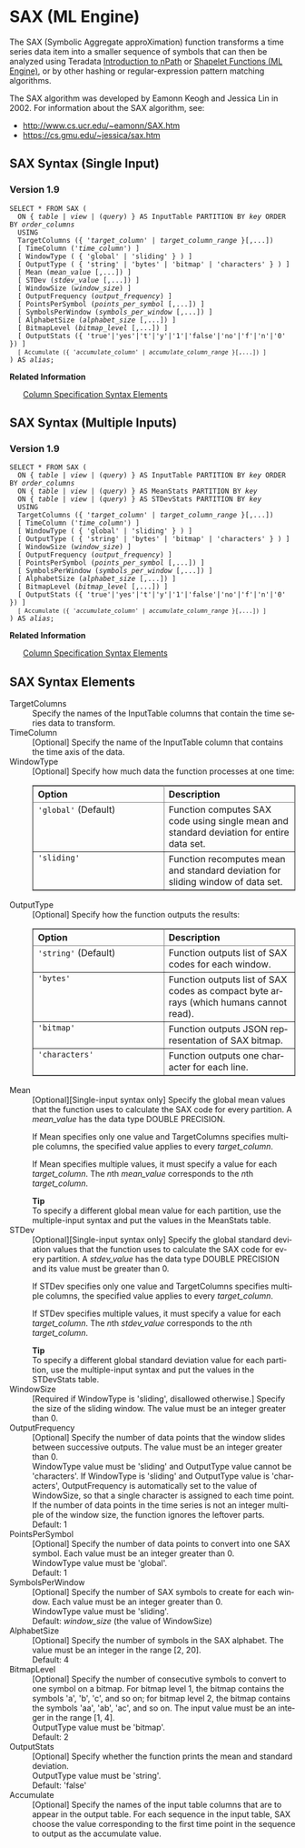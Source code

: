 <html><head></head><body><div class="nested0" aria-labelledby="ariaid-title1" topicindex="1" topicid="lxc1506547203185" id="lxc1506547203185"><h1 class="title topictitle1" id="ariaid-title1">SAX (ML Engine)</h1><div class="body conbody">
<p class="p">The SAX (Symbolic Aggregate approXimation) function transforms a time series data item into a smaller sequence of symbols that can then be analyzed using Teradata <a href="ols1558127523436.md">Introduction to nPath</a> or <a href="sxd1561579959553.md">Shapelet Functions (ML Engine)</a>, or by other hashing or regular-expression pattern matching algorithms.</p><div class="p">The SAX algorithm was developed by Eamonn Keogh and Jessica Lin in 2002. For information about the SAX algorithm, see:
<ul class="ul" id="lxc1506547203185__ul_s1m_y2j_mbb">
<li class="li"><a class="xref" href="http://www.cs.ucr.edu/~eamonn/SAX.htm" target="_blank" title="" shape="rect">http://www.cs.ucr.edu/~eamonn/SAX.htm</a></li>
<li class="li"><a class="xref" href="https://cs.gmu.edu/~jessica/sax.htm" target="_blank" title="" shape="rect">https://cs.gmu.edu/~jessica/sax.htm</a></li></ul></div></div><div class="topic reference nested1" aria-labelledby="ariaid-title2" topicindex="2" topicid="qda1506547569526" xml:lang="en-us" lang="en-us" id="qda1506547569526">
<h2 class="title topictitle2" id="ariaid-title2">SAX Syntax (Single Input)</h2><div class="body refbody"><div class="section" id="qda1506547569526__section_N1000E_N1000C_N10001">
<h3 class="title sectiontitle">Version <span>1.9</span></h3><pre class="pre codeblock" xml:space="preserve"><code>SELECT * FROM SAX (
  <span>ON { <var class="keyword varname">table</var> | <var class="keyword varname">view</var> | (<var class="keyword varname">query</var>) }</span> AS InputTable PARTITION BY <var class="keyword varname">key</var> ORDER BY <var class="keyword varname">order_columns</var>
  USING
  TargetColumns ({ '<var class="keyword varname">target_column</var>' | <var class="keyword varname">target_column_range</var> }[,...])
  [ TimeColumn ('<var class="keyword varname">time_column</var>') ]
  [ WindowType ( { 'global' | 'sliding' } ) ]
  [ OutputType ( { 'string' | 'bytes' | 'bitmap' | 'characters' } ) ]
  [ Mean (<var class="keyword varname">mean_value</var> [,...]) ]
  [ STDev (<var class="keyword varname">stdev_value</var> [,...]) ]
  [ WindowSize (<var class="keyword varname">window_size</var>) ]
  [ OutputFrequency (<var class="keyword varname">output_frequency</var>) ]
  [ PointsPerSymbol (<var class="keyword varname">points_per_symbol</var> [,...]) ]
  [ SymbolsPerWindow (<var class="keyword varname">symbols_per_window</var> [,...]) ]
  [ AlphabetSize (<var class="keyword varname">alphabet_size</var> [,...]) ]
  [ BitmapLevel (<var class="keyword varname">bitmap_level</var> [,...]) ]
  [ OutputStats ({ 'true'|'yes'|'t'|'y'|'1'|'false'|'no'|'f'|'n'|'0' }) ]
  <code class="ph codeph">[ Accumulate ({ '<var class="keyword varname">accumulate_column</var>' | <var class="keyword varname">accumulate_column_range</var> }[,...]) ]</code>
) AS <var class="keyword varname">alias</var>;</code></pre></div></div><div class="related-links"><div class="linklistheader"><p></p><b>Related Information</b></div>
<ul class="linklist linklist relinfo"><div class="linklistmember"><a href="ndv1557782188375.md">Column Specification Syntax Elements</a></div></ul></div></div><div class="topic reference nested1" aria-labelledby="ariaid-title3" topicindex="3" topicid="osc1506547644081" xml:lang="en-us" lang="en-us" id="osc1506547644081">
<h2 class="title topictitle2" id="ariaid-title3">SAX Syntax (Multiple Inputs)</h2><div class="body refbody"><div class="section" id="osc1506547644081__section_N1000E_N1000C_N10001">
<h3 class="title sectiontitle">Version <span>1.9</span></h3><pre class="pre codeblock" xml:space="preserve"><code>SELECT * FROM SAX (
  <span>ON { <var class="keyword varname">table</var> | <var class="keyword varname">view</var> | (<var class="keyword varname">query</var>) }</span> AS InputTable PARTITION BY <var class="keyword varname">key</var> ORDER BY <var class="keyword varname">order_columns</var> 
  <span>ON { <var class="keyword varname">table</var> | <var class="keyword varname">view</var> | (<var class="keyword varname">query</var>) }</span> AS MeanStats PARTITION BY <var class="keyword varname">key</var> 
  <span>ON { <var class="keyword varname">table</var> | <var class="keyword varname">view</var> | (<var class="keyword varname">query</var>) }</span> AS STDevStats PARTITION BY <var class="keyword varname">key</var>
  USING
  TargetColumns ({ '<var class="keyword varname">target_column</var>' | <var class="keyword varname">target_column_range</var> }[,...])
  [ TimeColumn ('<var class="keyword varname">time_column</var>') ]
  [ WindowType ( { 'global' | 'sliding' } ) ]
  [ OutputType ( { 'string' | 'bytes' | 'bitmap' | 'characters' } ) ]
  [ WindowSize (<var class="keyword varname">window_size</var>) ]
  [ OutputFrequency (<var class="keyword varname">output_frequency</var>) ]
  [ PointsPerSymbol (<var class="keyword varname">points_per_symbol</var> [,...]) ]
  [ SymbolsPerWindow (<var class="keyword varname">symbols_per_window</var> [,...]) ]
  [ AlphabetSize (<var class="keyword varname">alphabet_size</var> [,...]) ]
  [ BitmapLevel (<var class="keyword varname">bitmap_level</var> [,...]) ]
  [ OutputStats ({ 'true'|'yes'|'t'|'y'|'1'|'false'|'no'|'f'|'n'|'0' }) ]
  <code class="ph codeph">[ Accumulate ({ '<var class="keyword varname">accumulate_column</var>' | <var class="keyword varname">accumulate_column_range</var> }[,...]) ]</code>
) AS <var class="keyword varname">alias</var>;</code></pre></div></div><div class="related-links"><div class="linklistheader"><p></p><b>Related Information</b></div>
<ul class="linklist linklist relinfo"><div class="linklistmember"><a href="ndv1557782188375.md">Column Specification Syntax Elements</a></div></ul></div></div><div class="topic reference nested1" aria-labelledby="ariaid-title4" topicindex="4" topicid="zml1506547931244" xml:lang="en-us" lang="en-us" id="zml1506547931244">
<h2 class="title topictitle2" id="ariaid-title4">SAX Syntax Elements</h2><div class="body refbody"><div class="section" id="zml1506547931244__section_N10011_N1000E_N10001"><dl class="dl parml"><dt class="dt pt dlterm">TargetColumns</dt><dd class="dd pd">Specify the names of the InputTable columns that contain the time series data to transform.</dd><dt class="dt pt dlterm">TimeColumn</dt><dd class="dd pd">[Optional] Specify the name of the InputTable column that contains the time axis of the data.</dd><dt class="dt pt dlterm">WindowType</dt><dd class="dd pd">[Optional] Specify how much data the function processes at one time:
<div class="tablenoborder"><table cellpadding="4" cellspacing="0" summary="" id="zml1506547931244__table_mqj_1ky_fdb" class="table" frame="border" border="1" rules="all"><div class="caption"></div><colgroup span="1"><col style="width:50%" span="1"></col><col style="width:50%" span="1"></col></colgroup><thead class="thead" style="text-align:left;"><tr class="row"><th class="entry cellrowborder" style="vertical-align:top;" id="d54701e340" rowspan="1" colspan="1">Option</th><th class="entry cellrowborder" style="vertical-align:top;" id="d54701e342" rowspan="1" colspan="1">Description</th></tr></thead><tbody class="tbody"><tr class="row"><td class="entry cellrowborder" style="vertical-align:top;" headers="d54701e340" rowspan="1" colspan="1"><code class="ph codeph">'global'</code> (Default)</td><td class="entry cellrowborder" style="vertical-align:top;" headers="d54701e342" rowspan="1" colspan="1">Function computes SAX code using single mean and standard deviation for entire data set.</td></tr><tr class="row"><td class="entry cellrowborder" style="vertical-align:top;" headers="d54701e340" rowspan="1" colspan="1"><code class="ph codeph">'sliding'</code></td><td class="entry cellrowborder" style="vertical-align:top;" headers="d54701e342" rowspan="1" colspan="1">Function recomputes mean and standard deviation for sliding window of data set.</td></tr></tbody></table></div></dd><dt class="dt pt dlterm">OutputType</dt><dd class="dd pd">[Optional] Specify how the function outputs the results:
<div class="tablenoborder"><table cellpadding="4" cellspacing="0" summary="" id="zml1506547931244__table_lvr_gky_fdb" class="table" frame="border" border="1" rules="all"><div class="caption"></div><colgroup span="1"><col style="width:50%" span="1"></col><col style="width:50%" span="1"></col></colgroup><thead class="thead" style="text-align:left;"><tr class="row"><th class="entry cellrowborder" style="vertical-align:top;" id="d54701e369" rowspan="1" colspan="1">Option</th><th class="entry cellrowborder" style="vertical-align:top;" id="d54701e371" rowspan="1" colspan="1">Description</th></tr></thead><tbody class="tbody"><tr class="row"><td class="entry cellrowborder" style="vertical-align:top;" headers="d54701e369" rowspan="1" colspan="1"><code class="ph codeph">'string'</code> (Default)</td><td class="entry cellrowborder" style="vertical-align:top;" headers="d54701e371" rowspan="1" colspan="1">Function outputs list of SAX codes for each window.</td></tr><tr class="row"><td class="entry cellrowborder" style="vertical-align:top;" headers="d54701e369" rowspan="1" colspan="1"><code class="ph codeph">'bytes'</code></td><td class="entry cellrowborder" style="vertical-align:top;" headers="d54701e371" rowspan="1" colspan="1">Function outputs list of SAX codes as compact byte arrays (which humans cannot read).</td></tr><tr class="row"><td class="entry cellrowborder" style="vertical-align:top;" headers="d54701e369" rowspan="1" colspan="1"><code class="ph codeph">'bitmap'</code></td><td class="entry cellrowborder" style="vertical-align:top;" headers="d54701e371" rowspan="1" colspan="1">Function outputs JSON representation of  SAX bitmap.</td></tr><tr class="row"><td class="entry cellrowborder" style="vertical-align:top;" headers="d54701e369" rowspan="1" colspan="1"><code class="ph codeph">'characters'</code></td><td class="entry cellrowborder" style="vertical-align:top;" headers="d54701e371" rowspan="1" colspan="1">Function outputs one character for each line.</td></tr></tbody></table></div></dd><dt class="dt pt dlterm">Mean</dt><dd class="dd pd">[Optional][Single-input syntax only] Specify the global mean values that the function uses to calculate the SAX code for every partition. A <var class="keyword varname">mean_value</var> has the data type DOUBLE PRECISION.
<p class="p">If Mean specifies only one value and TargetColumns specifies multiple columns, the specified value applies to every <var class="keyword varname">target_column</var>.</p>
<p class="p">If Mean specifies multiple values, it must specify a value for each <var class="keyword varname">target_column</var>. The <var class="keyword varname">n</var>th <var class="keyword varname">mean_value</var> corresponds to the <var class="keyword varname">n</var>th <var class="keyword varname">target_column</var>.</p><div class="note tip" id="zml1506547931244__note_N10103_N100D3_N100C6_N1003D_N10015_N10011_N1000E_N10001"><span><b>Tip</b></span><div class="notebody">To specify a different global mean value for each partition, use the multiple-input syntax and put the values in the MeanStats table.</div></div></dd><dt class="dt pt dlterm">STDev</dt><dd class="dd pd">[Optional][Single-input syntax only] Specify the global standard deviation values that the function uses to calculate the SAX code for every partition. A <var class="keyword varname">stdev_value</var> has the data type DOUBLE PRECISION and its value must be greater than 0.
<p class="p">If STDev specifies only one value and TargetColumns specifies multiple columns, the specified value applies to every <var class="keyword varname">target_column</var>.</p>
<p class="p">If STDev specifies multiple values, it must specify a value for each <var class="keyword varname">target_column</var>. The <var class="keyword varname">n</var>th <var class="keyword varname">stdev_value</var> corresponds to the <var class="keyword varname">n</var>th <var class="keyword varname">target_column</var>.</p><div class="note tip" id="zml1506547931244__note_N10146_N10116_N10109_N1003D_N10015_N10011_N1000E_N10001"><span><b>Tip</b></span><div class="notebody">To specify a different global standard deviation value for each partition, use the multiple-input syntax and put the values in the STDevStats table.</div></div></dd><dt class="dt pt dlterm">WindowSize</dt><dd class="dd pd">[Required if WindowType is 'sliding', disallowed otherwise.] Specify the size of the sliding window. The value must be an integer greater than 0.</dd><dt class="dt pt dlterm">OutputFrequency</dt><dd class="dd pd">[Optional] Specify the number of data points that the window slides between successive outputs. The value must be an integer greater than 0.</dd><dd class="dd pd ddexpand">WindowType value must be 'sliding' and OutputType value cannot be 'characters'. If WindowType is 'sliding' and OutputType value is 'characters', OutputFrequency is automatically set to the value of WindowSize, so that a single character is assigned to each time point. If the number of data points in the time series is not an integer multiple of the window size, the function ignores the leftover parts.</dd><dd class="dd pd ddexpand">Default: 1</dd><dt class="dt pt dlterm">PointsPerSymbol</dt><dd class="dd pd">[Optional] Specify the number of data points to convert into one SAX symbol. Each value must be an integer greater than 0.</dd><dd class="dd pd ddexpand">WindowType value must be 'global'.</dd><dd class="dd pd ddexpand">Default: 1</dd><dt class="dt pt dlterm">SymbolsPerWindow</dt><dd class="dd pd">[Optional] Specify the number of SAX symbols to create for each window. Each value must be an integer greater than 0.</dd><dd class="dd pd ddexpand">WindowType value must be 'sliding'.</dd><dd class="dd pd ddexpand">Default: <var class="keyword varname">window_size</var> (the value of WindowSize)</dd><dt class="dt pt dlterm">AlphabetSize</dt><dd class="dd pd">[Optional] Specify the number of symbols in the SAX alphabet. The value must be an integer in the range [2, 20].</dd><dd class="dd pd ddexpand">Default: 4</dd><dt class="dt pt dlterm">BitmapLevel</dt><dd class="dd pd">[Optional] Specify the number of consecutive symbols to convert to one symbol on a bitmap. For bitmap level 1, the bitmap contains the symbols 'a', 'b', 'c', and so on; for bitmap level 2, the bitmap contains the symbols 'aa', 'ab', 'ac', and so on. The input value must be an integer in the range [1, 4].</dd><dd class="dd pd ddexpand">OutputType value must be 'bitmap'.</dd><dd class="dd pd ddexpand">Default: 2</dd><dt class="dt pt dlterm">OutputStats</dt><dd class="dd pd">[Optional] Specify whether the function prints the mean and standard deviation.</dd><dd class="dd pd ddexpand">OutputType value must be 'string'.</dd><dd class="dd pd ddexpand">Default: 'false'</dd><dt class="dt pt dlterm">Accumulate</dt><dd class="dd pd">[Optional] Specify the names of the input table columns that are to appear in the output table. For each sequence in the input table, SAX choose the value corresponding to the first time point in the sequence to output as the accumulate value.</dd></dl></div></div></div></div></body></html>
